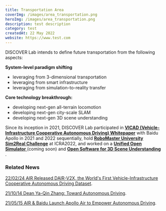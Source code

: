 ```yaml
---
title: Transportation Area
coverImg: /images/area_transportation.png
heroImg: /images/area_transportation.png
description: test description
category: test
createdAt: 22 May 2022
website: https://www.test.com
---
```


DISCOVER Lab intends to define future transportation from the following aspects: 

**System-level paradigm shifting**
- leveraging from 3-dimensional transportation
- leveraging from smart infrastructure
- leveraging from simulation-to-reality transfer 

**Core technology breakthrough:**
- developing next-gen all-terrain locomotion
- developing next-gen city-scale SLAM
- developing next-gen 3D scene understanding

Since its inception in 2021, DISCOVER Lab participated in [**VICAD (Vehicle-Infrastructure Cooperative Autonomous Driving) Whitepaper**](/transportation_book.pdf) with Baidu Apollo in 2021 and 2022 sequentially, hold [**RoboMaster University Sim2Real Challenge**](https://air.tsinghua.edu.cn/robomaster/sim2real_icra22.html) at ICRA2022, and worked on a [**Unified Open Simulator** ]() (coming soon) and [**Open Software for 3D Scene Understanding** ](https://github.com/OPEN-AIR-SUN).

### Related News

[22/02/24 AIR Released DAIR-V2X, the World's First Vehicle-Infrastructure Cooperative Autonomous Driving Dataset](https://air.tsinghua.edu.cn/en/info/1007/1353.htm).

[21/10/14 Dean Ya-Qin Zhang: Toward Autonomous Driving](https://air.tsinghua.edu.cn/en/info/1007/1266.htm).

[21/05/15 AIR & Baidu Launch Apollo Air to Empower Autonomous Driving](https://air.tsinghua.edu.cn/en/info/1007/1262.htm).